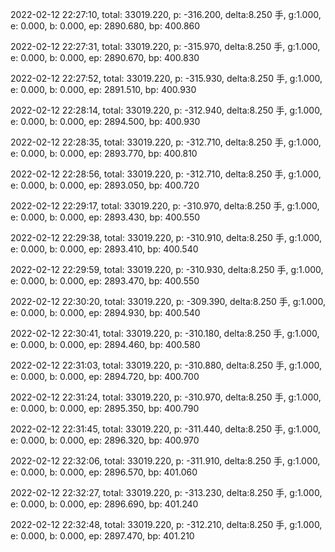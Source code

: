 2022-02-12 22:27:10, total: 33019.220, p: -316.200, delta:8.250 手, g:1.000, e: 0.000, b: 0.000, ep: 2890.680, bp: 400.860

2022-02-12 22:27:31, total: 33019.220, p: -315.970, delta:8.250 手, g:1.000, e: 0.000, b: 0.000, ep: 2890.670, bp: 400.830

2022-02-12 22:27:52, total: 33019.220, p: -315.930, delta:8.250 手, g:1.000, e: 0.000, b: 0.000, ep: 2891.510, bp: 400.930

2022-02-12 22:28:14, total: 33019.220, p: -312.940, delta:8.250 手, g:1.000, e: 0.000, b: 0.000, ep: 2894.500, bp: 400.930

2022-02-12 22:28:35, total: 33019.220, p: -312.710, delta:8.250 手, g:1.000, e: 0.000, b: 0.000, ep: 2893.770, bp: 400.810

2022-02-12 22:28:56, total: 33019.220, p: -312.710, delta:8.250 手, g:1.000, e: 0.000, b: 0.000, ep: 2893.050, bp: 400.720

2022-02-12 22:29:17, total: 33019.220, p: -310.970, delta:8.250 手, g:1.000, e: 0.000, b: 0.000, ep: 2893.430, bp: 400.550

2022-02-12 22:29:38, total: 33019.220, p: -310.910, delta:8.250 手, g:1.000, e: 0.000, b: 0.000, ep: 2893.410, bp: 400.540

2022-02-12 22:29:59, total: 33019.220, p: -310.930, delta:8.250 手, g:1.000, e: 0.000, b: 0.000, ep: 2893.470, bp: 400.550

2022-02-12 22:30:20, total: 33019.220, p: -309.390, delta:8.250 手, g:1.000, e: 0.000, b: 0.000, ep: 2894.930, bp: 400.540

2022-02-12 22:30:41, total: 33019.220, p: -310.180, delta:8.250 手, g:1.000, e: 0.000, b: 0.000, ep: 2894.460, bp: 400.580

2022-02-12 22:31:03, total: 33019.220, p: -310.880, delta:8.250 手, g:1.000, e: 0.000, b: 0.000, ep: 2894.720, bp: 400.700

2022-02-12 22:31:24, total: 33019.220, p: -310.970, delta:8.250 手, g:1.000, e: 0.000, b: 0.000, ep: 2895.350, bp: 400.790

2022-02-12 22:31:45, total: 33019.220, p: -311.440, delta:8.250 手, g:1.000, e: 0.000, b: 0.000, ep: 2896.320, bp: 400.970

2022-02-12 22:32:06, total: 33019.220, p: -311.910, delta:8.250 手, g:1.000, e: 0.000, b: 0.000, ep: 2896.570, bp: 401.060

2022-02-12 22:32:27, total: 33019.220, p: -313.230, delta:8.250 手, g:1.000, e: 0.000, b: 0.000, ep: 2896.690, bp: 401.240

2022-02-12 22:32:48, total: 33019.220, p: -312.210, delta:8.250 手, g:1.000, e: 0.000, b: 0.000, ep: 2897.470, bp: 401.210
